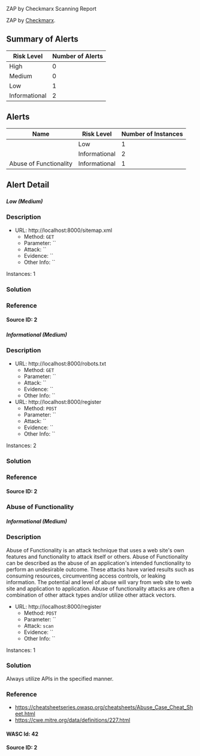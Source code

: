  ZAP by Checkmarx Scanning Report

ZAP by [Checkmarx](https://checkmarx.com/).


## Summary of Alerts

| Risk Level | Number of Alerts |
| --- | --- |
| High | 0 |
| Medium | 0 |
| Low | 1 |
| Informational | 2 |




## Alerts

| Name | Risk Level | Number of Instances |
| --- | --- | --- |
|  | Low | 1 |
|  | Informational | 2 |
| Abuse of Functionality | Informational | 1 |




## Alert Detail




### 


##### Low (Medium)

### Description



* URL: http://localhost:8000/sitemap.xml
  * Method: `GET`
  * Parameter: ``
  * Attack: ``
  * Evidence: ``
  * Other Info: ``

Instances: 1

### Solution



### Reference




#### Source ID: 2


### 


##### Informational (Medium)

### Description



* URL: http://localhost:8000/robots.txt
  * Method: `GET`
  * Parameter: ``
  * Attack: ``
  * Evidence: ``
  * Other Info: ``
* URL: http://localhost:8000/register
  * Method: `POST`
  * Parameter: ``
  * Attack: ``
  * Evidence: ``
  * Other Info: ``

Instances: 2

### Solution



### Reference




#### Source ID: 2


### Abuse of Functionality


##### Informational (Medium)

### Description

Abuse of Functionality is an attack technique that uses a web site's own features and functionality to attack itself or others. Abuse of Functionality can be described as the abuse of an application's intended functionality to perform an undesirable outcome. These attacks have varied results such as consuming resources, circumventing access controls, or leaking information. The potential and level of abuse will vary from web site to web site and application to application. Abuse of functionality attacks are often a combination of other attack types and/or utilize other attack vectors.

* URL: http://localhost:8000/register
  * Method: `POST`
  * Parameter: ``
  * Attack: `scan`
  * Evidence: ``
  * Other Info: ``

Instances: 1

### Solution

Always utilize APIs in the specified manner.

### Reference


* [ https://cheatsheetseries.owasp.org/cheatsheets/Abuse_Case_Cheat_Sheet.html ](https://cheatsheetseries.owasp.org/cheatsheets/Abuse_Case_Cheat_Sheet.html)
* [ https://cwe.mitre.org/data/definitions/227.html ](https://cwe.mitre.org/data/definitions/227.html)



#### WASC Id: 42

#### Source ID: 2
